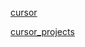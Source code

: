 [cursor](https://github.com/1mrat/cursor)

[cursor_projects](https://github.com/Kamalabot/cursor_projects/tree/main)

